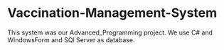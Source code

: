 # Vaccination-Management-System
This system was our Advanced_Programming project. We use C# and WindowsForm and SQl Server as database.
